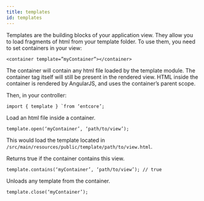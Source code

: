 ```yaml
---
title: templates
id: templates
---
```

Templates are the building blocks of your application view.
They allow you to load fragments of html from your template folder.
To use them, you need to set containers in your view:

`<container template=”myContainer”></container>`

The container will contain any html file loaded by the template module.
The container tag itself will still be present in the rendered view.
HTML inside the container is rendered by AngularJS, and uses the container’s parent scope.

Then, in your controller:

`` import { template } `from ‘entcore’; ``

Load an html file inside a container.

`template.open(‘myContainer’, ‘path/to/view’);`

This would load the template located in `/src/main/resources/public/template/path/to/view.html`.

Returns true if the container contains this view.

`template.contains(‘myContainer’, ‘path/to/view’); // true`

Unloads any template from the container.

`template.close(‘myContainer’);`
